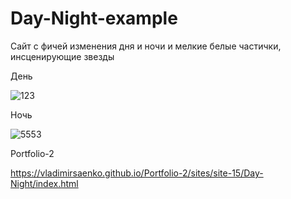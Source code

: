# Day-Night-example
 
Сайт с фичей изменения дня и ночи и мелкие белые частички, инсценирующие звезды

День

![123](https://user-images.githubusercontent.com/56477695/115112435-3ea36480-9f8e-11eb-88be-fb1b9c34db53.png)

Ночь

![5553](https://user-images.githubusercontent.com/56477695/115112443-45ca7280-9f8e-11eb-921e-dff72595859c.png)


Portfolio-2

https://vladimirsaenko.github.io/Portfolio-2/sites/site-15/Day-Night/index.html

